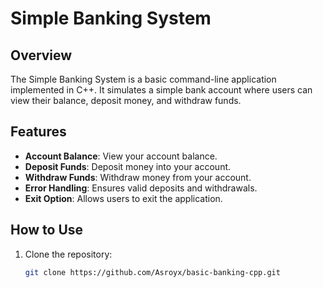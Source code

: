 # Simple Banking System

## Overview

The Simple Banking System is a basic command-line application implemented in C++. It simulates a simple bank account where users can view their balance, deposit money, and withdraw funds.

## Features

- **Account Balance**: View your account balance.
- **Deposit Funds**: Deposit money into your account.
- **Withdraw Funds**: Withdraw money from your account.
- **Error Handling**: Ensures valid deposits and withdrawals.
- **Exit Option**: Allows users to exit the application.

## How to Use

1. Clone the repository:

   ```sh
   git clone https://github.com/Asroyx/basic-banking-cpp.git

